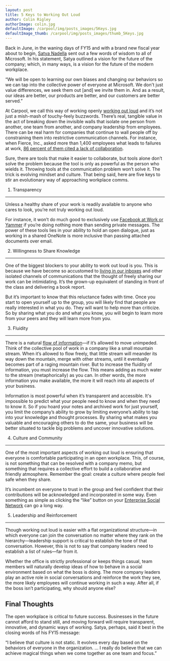 ```yaml
---
layout: post
title: 5 Keys to Working Out Loud
author: Colin Rigley
authorImage: colin.jpg
defaultImage: /carpool/img/posts_images/5Keys.jpg
defaultImage_thumb: /carpool/img/posts_images/thumb_5Keys.jpg
---
```

Back in June, in the waning days of FY15 and with a brand new fiscal year about to begin, [Satya Nadella](http://articles.economictimes.indiatimes.com/2015-06-26/news/63862661_1_microsoft-ceo-satya-nadella-mission-statement-worldview/2) sent out a few words of wisdom to all of Microsoft. In his statement, Satya outlined a vision for the future of the company; which, in many ways, is a vision for the future of the modern workplace. 

<!--more-->

“We will be open to learning our own biases and changing our behaviors so we can tap into the collective power of everyone at Microsoft. We don't just value differences, we seek them out [and] we invite them in. And as a result, our ideas are better, our products are better, and our customers are better served.”   

At Carpool, we call this way of working openly [working out loud](http://carpoolagency.com/about/) and it’s not just a mish-mash of touchy-feely buzzwords. There’s real, tangible value in the act of breaking down the invisible walls that isolate one person from another, one team from another, and company leadership from employees. There can be real harm for companies that continue to wall people off by constraining them into restrictive communication channels. For instance, when Fierce, Inc., asked more than 1,400 employees what leads to failures at work, [86 percent of them cited a lack of collaboration](http://www.fierceinc.com/about-fierce/press-room/press-releases/new-study-86-percent-of-employees-cite-lack-of-collaboration-for-workplace-failures).   
    
Sure, there are tools that make it easier to collaborate, but tools alone don’t solve the problem because the tool is only as powerful as the person who wields it. Throwing tools at the communication problem won’t solve it. The trick is evolving mindset and culture. That being said, here are five keys to stir an evolutionary way of approaching workplace comms.  

1. Transparency   
---------------
  
Unless a healthy share of your work is readily available to anyone who cares to look, you’re not truly working out loud.   

For instance, it won’t do much good to exclusively use [Facebook at Work or Yammer](http://carpoolagency.com/articles/Switching-from-Yammer-to-Facebook-at-Work-First-Impressions-Part-1.html) if you’re doing nothing more than sending private messages. The power of these tools lies in your ability to hold an open dialogue, just as working in a shared OneNote is more inclusive than passing attached documents over email.   

2. Willingness to Share Knowledge    
---------------------------------

One of the biggest blockers to your ability to work out loud is you. This is because we have become so accustomed to [living in our inboxes](http://carpoolagency.com/articles/Returning-Sanctity-to-the-Inbox-Active-Engagement-vs-Passive-Consumption.html) and other isolated channels of communications that the thought of freely sharing our work can be intimidating. It’s the grown-up equivalent of standing in front of the class and delivering a book report.   
    
But it’s important to know that this reluctance fades with time. Once you start to open yourself up to the group, you will likely find that people are really interested in what you do. They will want to help more than criticize. So by sharing what you do and what you know, you will begin to learn more from your peers and they will learn more from you.  
    
3. Fluidity   
-----------

There is a natural [flow of information](http://carpoolagency.com/articles/Effective-Communication-and-the-Information-Flow.html)—if it’s allowed to move unimpeded. Think of the collective pool of work in a company like a small mountain stream. When it’s allowed to flow freely, that little stream will meander its way down the mountain, merge with other streams, until it eventually becomes part of a raging mountain river. But to increase the fluidity of information, you must increase the flow. This means adding as much water to the stream (metaphorically) as you can. In other words, the more information you make available, the more it will reach into all aspects of your business.  
    
Information is most powerful when it’s transparent and accessible. It's impossible to predict what your people need to know and when they need to know it. So if you hoard your notes and archived work for just yourself, you limit the company’s ability to grow by limiting everyone’s ability to tap into your knowledge and thought processes. By sharing what makes you valuable and encouraging others to do the same, your business will be better situated to tackle big problems and uncover innovative solutions.
    
4. Culture and Community   
------------------------

One of the most important aspects of working out loud is ensuring that everyone is comfortable participating in an open workplace. This, of course, is not something that can be resolved with a company memo, but something that requires a collective effort to build a collaborative and friendly atmosphere. Remember the goal: create a culture where people feel safe when they share.  
    
It’s incumbent on everyone to trust in the group and feel confident that their contributions will be acknowledged and incorporated in some way. Even something as simple as clicking the “like” button on your [Enterprise Social Network](http://carpoolagency.com/articles/5-Arguments-Against-Going-Social-and-How-to-Combat-Them.html) can go a long way.
    
5. Leadership and Reinforcement    
-------------------------------

Though working out loud is easier with a flat organizational structure—in which everyone can join the conversation no matter where they rank on the hierarchy—leadership support is critical to establish the tone of that conversation. However, this is not to say that company leaders need to establish a list of rules—far from it.   
    
Whether the office is strictly professional or keeps things casual, team members will naturally develop ideas of how to behave in a social environment based on what the boss is doing. The more company leaders play an active role in social conversations and reinforce the work they see, the more likely employees will continue working in such a way. After all, if the boss isn’t participating, why should anyone else?  
    
Final Thoughts  
--------------

The open workplace is critical to future success. Businesses in the future cannot afford to stand still, and moving forward will require transparent, innovative, and dynamic ways of working. Satya, perhaps, said it best in the closing words of his FY15 message:  
    
“I believe that culture is not static. It evolves every day based on the behaviors of everyone in the organization. … I really do believe that we can achieve magical things when we come together as one team and focus.”  
